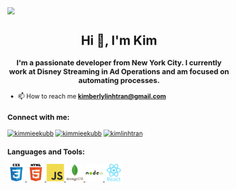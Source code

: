 <img src="https://media-exp1.licdn.com/dms/image/C4E16AQHHHWOtlug7cA/profile-displaybackgroundimage-shrink_350_1400/0/1644520594593?e=1658361600&v=beta&t=uJj8Do2_8qWJmjsm3SYZ8rZWpqQNrUo06CdSmQYMCQ0">


<h1 align="center">Hi 👋, I'm Kim</h1>
<h3 align="center">I'm a passionate developer from New York City. I currently work at Disney Streaming in Ad Operations and am focused on automating processes.</h3>

- 📫 How to reach me **kimberlylinhtran@gmail.com**

<h3 align="left">Connect with me:</h3>
<p align="left">
<a href="https://codepen.io/kimmieekubb" target="blank"><img align="center" src="https://raw.githubusercontent.com/rahuldkjain/github-profile-readme-generator/master/src/images/icons/Social/codepen.svg" alt="kimmieekubb" height="30" width="40" /></a>
<a href="https://twitter.com/kimmieekubb" target="blank"><img align="center" src="https://raw.githubusercontent.com/rahuldkjain/github-profile-readme-generator/master/src/images/icons/Social/twitter.svg" alt="kimmieekubb" height="30" width="40" /></a>
<a href="https://linkedin.com/in/kimlinhtran" target="blank"><img align="center" src="https://raw.githubusercontent.com/rahuldkjain/github-profile-readme-generator/master/src/images/icons/Social/linked-in-alt.svg" alt="kimlinhtran" height="30" width="40" /></a>
</p>

<h3 align="left">Languages and Tools:</h3>
<p align="left"> <a href="https://www.w3schools.com/css/" target="_blank" rel="noreferrer"> <img src="https://raw.githubusercontent.com/devicons/devicon/master/icons/css3/css3-original-wordmark.svg" alt="css3" width="40" height="40"/> </a> <a href="https://www.w3.org/html/" target="_blank" rel="noreferrer"> <img src="https://raw.githubusercontent.com/devicons/devicon/master/icons/html5/html5-original-wordmark.svg" alt="html5" width="40" height="40"/> </a> <a href="https://developer.mozilla.org/en-US/docs/Web/JavaScript" target="_blank" rel="noreferrer"> <img src="https://raw.githubusercontent.com/devicons/devicon/master/icons/javascript/javascript-original.svg" alt="javascript" width="40" height="40"/> </a> <a href="https://www.mongodb.com/" target="_blank" rel="noreferrer"> <img src="https://raw.githubusercontent.com/devicons/devicon/master/icons/mongodb/mongodb-original-wordmark.svg" alt="mongodb" width="40" height="40"/> </a> <a href="https://nodejs.org" target="_blank" rel="noreferrer"> <img src="https://raw.githubusercontent.com/devicons/devicon/master/icons/nodejs/nodejs-original-wordmark.svg" alt="nodejs" width="40" height="40"/> </a> <a href="https://reactjs.org/" target="_blank" rel="noreferrer"> <img src="https://raw.githubusercontent.com/devicons/devicon/master/icons/react/react-original-wordmark.svg" alt="react" width="40" height="40"/> </a> </p>
